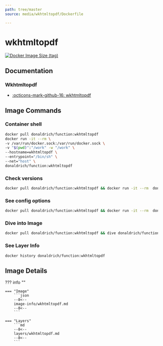 ```yaml
---
path: tree/master
source: media/wkhtmltopdf/Dockerfile

---
```


# wkhtmltopdf

[![Docker Image Size (tag)](https://img.shields.io/docker/image-size/donaldrich/function/wkhtmltopdf?color=blue&label=donaldrich/function:wkhtmltopdf&logo=docker&style=flat-square)](https://hub.docker.com/r/donaldrich/function/wkhtmltopdf)

## Documentation

### Wkhtmltopdf

* [:octicons-mark-github-16: wkhtmltopdf](https://github.com/wkhtmltopdf)

## Image Commands

### Container shell

```sh
docker pull donaldrich/function:wkhtmltopdf
docker run -it --rm \
-v /var/run/docker.sock:/var/run/docker.sock \
-v "$(pwd)":"/work" -w "/work" \
--hostname=wkhtmltopdf \
--entrypoint="/bin/sh" \
--net="host" \
donaldrich/function:wkhtmltopdf
```

### Check versions

```sh
docker pull donaldrich/function:wkhtmltopdf && docker run -it --rm  donaldrich/function:wkhtmltopdf validate
```

### See config options

```sh
docker pull donaldrich/function:wkhtmltopdf && docker run -it --rm  donaldrich/function:wkhtmltopdf help
```

### Dive into Image

```sh
docker pull donaldrich/function:wkhtmltopdf && dive donaldrich/function:wkhtmltopdf
```

### See Layer Info

```sh
docker history donaldrich/function:wkhtmltopdf
```

## Image Details

??? info ""

    === "Image"
        ```json
        --8<--
        image-info/wkhtmltopdf.md
        --8<--
        ```

    === "Layers"
        ```md
        --8<--
        layers/wkhtmltopdf.md
        --8<--
        ```
